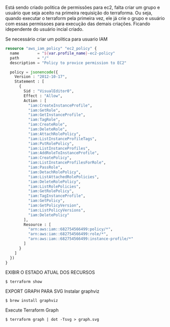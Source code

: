 Está sendo criado politica de permissões para ec2, falta criar um grupo e usuário que seja aceito na primeira requisição do terraforma. Ou seja, quando executar o terraform pela primeira vez, ele já crie o grupo e usuário com essas permissoes para execução das demais criações. Ficando idependente do usuário incial criado.

Se necessário criar um politica para usuario IAM

```terraform
resource "aws_iam_policy" "ec2_policy" {
  name        = "${var.profile_name}-ec2-policy"
  path        = "/"
  description = "Policy to provice permission to EC2"

  policy = jsonencode({
    Version : "2012-10-17",
    Statement : [
      {
        Sid : "VisualEditor0",
        Effect : "Allow",
        Action : [
          "iam:CreateInstanceProfile",
          "iam:GetRole",
          "iam:GetInstanceProfile",
          "iam:TagRole",
          "iam:CreateRole",
          "iam:DeleteRole",
          "iam:AttachRolePolicy",
          "iam:ListInstanceProfileTags",
          "iam:PutRolePolicy",
          "iam:ListInstanceProfiles",
          "iam:AddRoleToInstanceProfile",
          "iam:CreatePolicy",
          "iam:ListInstanceProfilesForRole",
          "iam:PassRole",
          "iam:DetachRolePolicy",
          "iam:ListAttachedRolePolicies",
          "iam:DeleteRolePolicy",
          "iam:ListRolePolicies",
          "iam:GetRolePolicy",
          "iam:TagInstanceProfile",
          "iam:GetPolicy",
          "iam:GetPolicyVersion",
          "iam:ListPolicyVersions",
          "iam:DeletePolicy"
        ],
        Resource : [
          "arn:aws:iam::682754566499:policy/*",
          "arn:aws:iam::682754566499:role/*",
          "arn:aws:iam::682754566499:instance-profile/*"
        ]
      }
    ]
  })
}
```

EXIBIR O ESTADO ATUAL DOS RECURSOS
```
$ terraform show
```

EXPORT GRAPH PARA SVG
Instalar graphviz
```
$ brew install graphviz
```
Execute Terraform Graph
```
$ terraform graph | dot -Tsvg > graph.svg
```